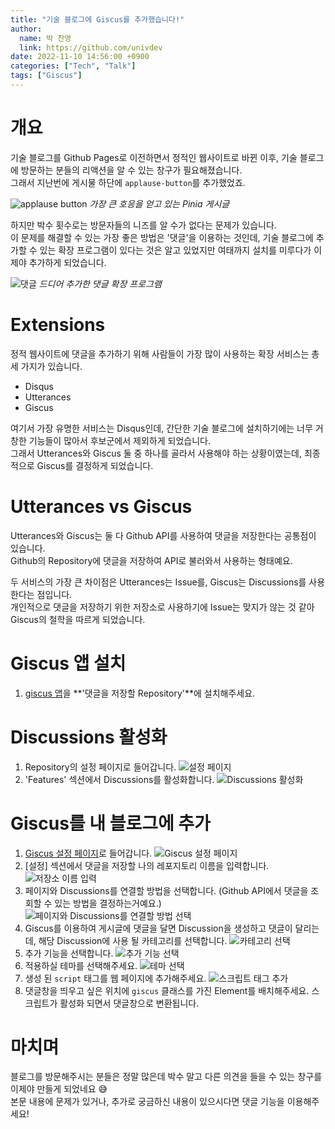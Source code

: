 ```yaml
---
title: "기술 블로그에 Giscus를 추가했습니다!"
author:
  name: 박 찬영
  link: https://github.com/univdev
date: 2022-11-10 14:56:00 +0900
categories: ["Tech", "Talk"]
tags: ["Giscus"]
---
```

# 개요
기술 블로그를 Github Pages로 이전하면서 정적인 웹사이트로 바뀐 이후, 기술 블로그에 방문하는 분들의 리액션을 알 수 있는 창구가 필요해졌습니다.  
그래서 지난번에 게시물 하단에 `applause-button`를 추가했었죠.

![applause button](/assets/post_images/2022-11-10-add-giscus/20221110150110.png)
_가장 큰 호응을 얻고 있는 Pinia 게시글_

하지만 박수 횟수로는 방문자들의 니즈를 알 수가 없다는 문제가 있습니다.  
이 문제를 해결할 수 있는 가장 좋은 방법은 '댓글'을 이용하는 것인데, 기술 블로그에 추가할 수 있는 확장 프로그램이 있다는 것은 알고 있었지만 여태까지 설치를 미루다가 이제야 추가하게 되었습니다.

![댓글](/assets/post_images/2022-11-10-add-giscus/20221110150454.png)
_드디어 추가한 댓글 확장 프로그램_

# Extensions
정적 웹사이트에 댓글을 추가하기 위해 사람들이 가장 많이 사용하는 확장 서비스는 총 세 가지가 있습니다.

- Disqus
- Utterances
- Giscus

여기서 가장 유명한 서비스는 Disqus인데, 간단한 기술 블로그에 설치하기에는 너무 거창한 기능들이 많아서 후보군에서 제외하게 되었습니다.  
그래서 Utterances와 Giscus 둘 중 하나를 골라서 사용해야 하는 상황이였는데, 최종적으로 Giscus를 결정하게 되었습니다.

# Utterances vs Giscus
Utterances와 Giscus는 둘 다 Github API를 사용하여 댓글을 저장한다는 공통점이 있습니다.  
Github의 Repository에 댓글을 저장하여 API로 불러와서 사용하는 형태예요.

두 서비스의 가장 큰 차이점은 Utterances는 Issue를, Giscus는 Discussions를 사용한다는 점입니다.  
개인적으로 댓글을 저장하기 위한 저장소로 사용하기에 Issue는 맞지가 않는 것 같아 Giscus의 철학을 따르게 되었습니다.
# Giscus 앱 설치
1. [giscus 앱][앱 다운로드 페이지]을 **'댓글을 저장할 Repository'**에 설치해주세요.

# Discussions 활성화
1. Repository의 설정 페이지로 들어갑니다.
![설정 페이지](/assets/post_images/2022-11-10-add-giscus/20221110152133.png)
2. 'Features' 섹션에서 Discussions를 활성화합니다.
![Discussions 활성화](/assets/post_images/2022-11-10-add-giscus/20221110152213.png)

# Giscus를 내 블로그에 추가
1. [Giscus 설정 페이지][설정 페이지]로 들어갑니다.
![Giscus 설정 페이지](/assets/post_images/2022-11-10-add-giscus/20221110151220.png)
2. [설정] 섹션에서 댓글을 저장할 나의 레포지토리 이름을 입력합니다.
![저장소 이름 입력](/assets/post_images/2022-11-10-add-giscus/20221110151342.png)
3. 페이지와 Discussions를 연결할 방법을 선택합니다. (Github API에서 댓글을 조회할 수 있는 방법을 결정하는거예요.)
![페이지와 Discussions를 연결할 방법 선택](/assets/post_images/2022-11-10-add-giscus/20221110151428.png)
4. Giscus를 이용하여 게시글에 댓글을 달면 Discussion을 생성하고 댓글이 달리는데, 해당 Discussion에 사용 될 카테고리를 선택합니다.
![카테고리 선택](/assets/post_images/2022-11-10-add-giscus/20221110151606.png)
5. 추가 기능을 선택합니다.
![추가 기능 선택](/assets/post_images/2022-11-10-add-giscus/20221110151642.png) 
6. 적용하실 테마를 선택해주세요.
![테마 선택](/assets/post_images/2022-11-10-add-giscus/20221110151708.png)
7. 생성 된 `script` 태그를 웹 페이지에 추가해주세요.
![스크립트 태그 추가](/assets/post_images/2022-11-10-add-giscus/20221110151815.png)
8. 댓글창을 띄우고 싶은 위치에 `giscus` 클래스를 가진 Element를 배치해주세요. 스크립트가 활성화 되면서 댓글창으로 변환됩니다.

# 마치며
블로그를 방문해주시는 분들은 정말 많은데 박수 말고 다른 의견을 들을 수 있는 창구를 이제야 만들게 되었네요 😅  
본문 내용에 문제가 있거나, 추가로 궁금하신 내용이 있으시다면 댓글 기능을 이용해주세요!

[앱 다운로드 페이지]: https://github.com/apps/giscus
[설정 페이지]: https://giscus.app/ko